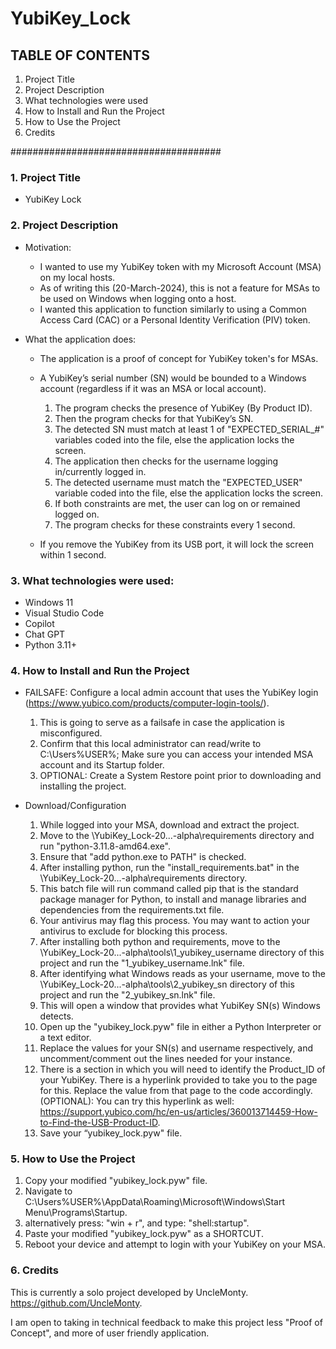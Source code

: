 # YubiKey_Lock

## TABLE OF CONTENTS

1) Project Title
2) Project Description
3) What technologies were used
4) How to Install and Run the Project
5) How to Use the Project
6) Credits

######################################

### 1. Project Title

   - YubiKey Lock

### 2. Project Description

- Motivation:
   
  - I wanted to use my YubiKey token with my Microsoft Account (MSA) on my local hosts.
  - As of writing this (20-March-2024), this is not a feature for MSAs to be used on Windows when logging onto a host.
  - I wanted this application to function similarly to using a Common Access Card (CAC) or a Personal Identity Verification (PIV) token.

- What the application does:
  
   - The application is a proof of concept for YubiKey token's for MSAs.
   - A YubiKey’s serial number (SN) would be bounded to a Windows account (regardless if it was an MSA or local account).
   
      1) The program checks the presence of YubiKey (By Product ID).
      2) Then the program checks for that YubiKey’s SN.
      3) The detected SN must match at least 1 of "EXPECTED_SERIAL_#" variables coded into the file, else the application locks the screen.
      4) The application then checks for the username logging in/currently logged in.
      5) The detected username must match the "EXPECTED_USER" variable coded into the file, else the application locks the screen.
      6) If both constraints are met, the user can log on or remained logged on.
      7) The program checks for these constraints every 1 second.

   - If you remove the YubiKey from its USB port, it will lock the screen within 1 second. 

### 3. What technologies were used:
   
   - Windows 11
   - Visual Studio Code
   - Copilot
   - Chat GPT
   - Python 3.11+

### 4. How to Install and Run the Project

   - FAILSAFE: Configure a local admin account that uses the YubiKey login (https://www.yubico.com/products/computer-login-tools/).
      1) This is going to serve as a failsafe in case the application is misconfigured.
      2) Confirm that this local administrator can read/write to C:\Users\%USER%; Make sure you can access your intended MSA account and its Startup folder.
      3) OPTIONAL: Create a System Restore point prior to downloading and installing the project.
   
   - Download/Configuration
   
      1) While logged into your MSA, download and extract the project.
      2) Move to the \YubiKey_Lock-20...-alpha\requirements directory and run "python-3.11.8-amd64.exe".
      3) Ensure that "add python.exe to PATH" is checked.
      4) After installing python, run the "install_requirements.bat" in the \YubiKey_Lock-20...-alpha\requirements directory.
      6) This batch file will run command called pip that is the standard package manager for Python, to install and manage libraries and dependencies from the requirements.txt file.
      7) Your antivirus may flag this process. You may want to action your antivirus to exclude for blocking this process.
      8) After installing both python and requirements, move to the \YubiKey_Lock-20...-alpha\tools\1_yubikey_username directory of this project and run the "1_yubikey_username.lnk" file.
      9) After identifying what Windows reads as your username, move to the \YubiKey_Lock-20...-alpha\tools\2_yubikey_sn directory of this project and run the "2_yubikey_sn.lnk" file.
      10) This will open a window that provides what YubiKey SN(s) Windows detects.
      11) Open up the "yubikey_lock.pyw" file in either a Python Interpreter or a text editor.
      12) Replace the values for your SN(s) and username respectively, and uncomment/comment out the lines needed for your instance.
      13) There is a section in which you will need to identify the Product_ID of your YubiKey. There is a hyperlink provided to take you to the page for this. Replace the value from that page to the code accordingly. (OPTIONAL): You can try this hyperlink as well: https://support.yubico.com/hc/en-us/articles/360013714459-How-to-Find-the-USB-Product-ID. 
      14) Save your “yubikey_lock.pyw" file.

### 5. How to Use the Project
   
   1) Copy your modified "yubikey_lock.pyw" file.
   2) Navigate to C:\Users\%USER%\AppData\Roaming\Microsoft\Windows\Start Menu\Programs\Startup.
   3) alternatively press: "win + r", and type: "shell:startup".
   4) Paste your modified "yubikey_lock.pyw" as a SHORTCUT.
   5) Reboot your device and attempt to login with your YubiKey on your MSA.

### 6. Credits

   This is currently a solo project developed by UncleMonty.
   https://github.com/UncleMonty.

   I am open to taking in technical feedback to make this project less "Proof of Concept", and more of user friendly application.
